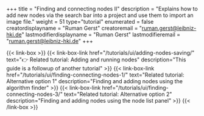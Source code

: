 +++
title = "Finding and connecting nodes II"
description = "Explains how to add new nodes via the search bar into a project and use them to import an image file."
weight = 51
type="tutorial"
enumerated = false
creatordisplayname = "Ruman Gerst"
creatoremail = "ruman.gerst@leibniz-hki.de"
lastmodifierdisplayname = "Ruman Gerst"
lastmodifieremail = "ruman.gerst@leibniz-hki.de"
+++

{{< link-box >}}
    {{< link-box-link href="/tutorials/ui/adding-nodes-saving/" text="👉 Related tutorial: Adding and running nodes" description="This guide is a followup of another tutorial" >}}
    {{< link-box-link href="/tutorials/ui/finding-connecting-nodes-1/" text="Related tutorial: Alternative option 1" description="Finding and adding nodes using the algorithm finder" >}}
    {{< link-box-link href="/tutorials/ui/finding-connecting-nodes-3/" text="Related tutorial: Alternative option 2" description="Finding and adding nodes using the node list panel" >}}
{{< /link-box >}}